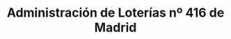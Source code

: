 ---
title: "Administración de Loterías nº 416 de Madrid"
url: /madrid/administracion-de-loterias-no-416-de-madrid/
shop: Lotterie
---